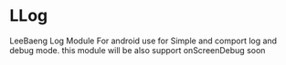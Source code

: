# LLog
LeeBaeng Log Module For android
use for Simple and comport log and debug mode.
this module will be also support onScreenDebug soon